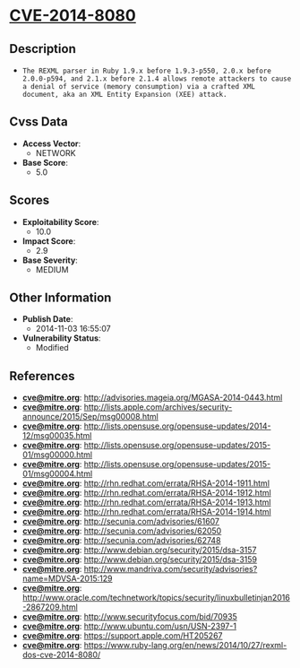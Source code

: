 
# [CVE-2014-8080](https://cve.mitre.org/cgi-bin/cvename.cgi?name=CVE-2014-8080)

## Description

- `The REXML parser in Ruby 1.9.x before 1.9.3-p550, 2.0.x before 2.0.0-p594, and 2.1.x before 2.1.4 allows remote attackers to cause a denial of service (memory consumption) via a crafted XML document, aka an XML Entity Expansion (XEE) attack.`

## Cvss Data

- **Access Vector**:
  - NETWORK
- **Base Score**:
  - 5.0

## Scores

- **Exploitability Score**:
  - 10.0
- **Impact Score**:
  - 2.9
- **Base Severity**:
  - MEDIUM

## Other Information

- **Publish Date**:
  - 2014-11-03 16:55:07
- **Vulnerability Status**:
  - Modified

## References

- **cve@mitre.org**: http://advisories.mageia.org/MGASA-2014-0443.html
- **cve@mitre.org**: http://lists.apple.com/archives/security-announce/2015/Sep/msg00008.html
- **cve@mitre.org**: http://lists.opensuse.org/opensuse-updates/2014-12/msg00035.html
- **cve@mitre.org**: http://lists.opensuse.org/opensuse-updates/2015-01/msg00000.html
- **cve@mitre.org**: http://lists.opensuse.org/opensuse-updates/2015-01/msg00004.html
- **cve@mitre.org**: http://rhn.redhat.com/errata/RHSA-2014-1911.html
- **cve@mitre.org**: http://rhn.redhat.com/errata/RHSA-2014-1912.html
- **cve@mitre.org**: http://rhn.redhat.com/errata/RHSA-2014-1913.html
- **cve@mitre.org**: http://rhn.redhat.com/errata/RHSA-2014-1914.html
- **cve@mitre.org**: http://secunia.com/advisories/61607
- **cve@mitre.org**: http://secunia.com/advisories/62050
- **cve@mitre.org**: http://secunia.com/advisories/62748
- **cve@mitre.org**: http://www.debian.org/security/2015/dsa-3157
- **cve@mitre.org**: http://www.debian.org/security/2015/dsa-3159
- **cve@mitre.org**: http://www.mandriva.com/security/advisories?name=MDVSA-2015:129
- **cve@mitre.org**: http://www.oracle.com/technetwork/topics/security/linuxbulletinjan2016-2867209.html
- **cve@mitre.org**: http://www.securityfocus.com/bid/70935
- **cve@mitre.org**: http://www.ubuntu.com/usn/USN-2397-1
- **cve@mitre.org**: https://support.apple.com/HT205267
- **cve@mitre.org**: https://www.ruby-lang.org/en/news/2014/10/27/rexml-dos-cve-2014-8080/

